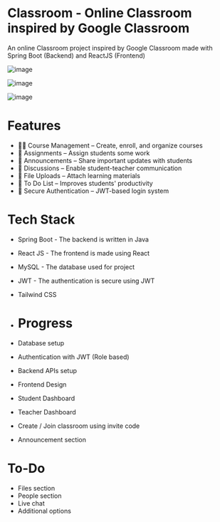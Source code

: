 # Classroom - Online Classroom inspired by Google Classroom
An online Classroom project inspired by Google Classroom made with Spring Boot (Backend) and ReactJS (Frontend)

![image](https://github.com/user-attachments/assets/d941ef46-ff7e-4595-9ec9-ea0adb6d2d3c)

![image](https://github.com/user-attachments/assets/4b217240-b3de-4e1f-94fb-f80588c2bcfa)

![image](https://github.com/user-attachments/assets/c15db627-3639-4983-b174-24a36d69c874)

# Features
* 👨‍🏫 Course Management – Create, enroll, and organize courses
* 📝 Assignments – Assign students some work
* 📢 Announcements – Share important updates with students
* 💬 Discussions – Enable student-teacher communication
* 📂 File Uploads – Attach learning materials
* 💬 To Do List – Improves students' productivity
* 🔐 Secure Authentication – JWT-based login system

# Tech Stack
* Spring Boot - The backend is written in Java
* React JS - The frontend is made using React
* MySQL - The database used for project
* JWT - The authentication is secure using JWT
* Tailwind CSS

* # Progress
* Database setup
* Authentication with JWT (Role based)
* Backend APIs setup
* Frontend Design
* Student Dashboard
* Teacher Dashboard
* Create / Join classroom using invite code
* Announcement section

# To-Do 
* Files section
* People section
* Live chat
* Additional options

  
